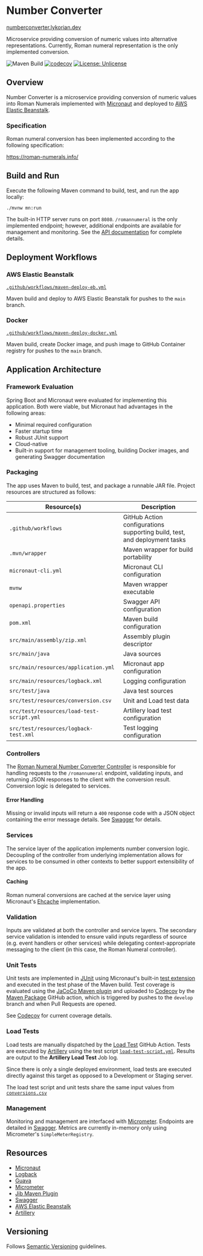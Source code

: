 # Number Converter

[numberconverter.lykorian.dev](https://numberconverter.lykorian.dev)

Microservice providing conversion of numeric values into alternative representations. Currently, Roman numeral
representation is the only implemented conversion.

![Maven Build](https://github.com/lykorian/number-converter/actions/workflows/maven-package.yml/badge.svg)
[![codecov](https://codecov.io/gh/lykorian/number-converter/branch/develop/graph/badge.svg?token=NPYB3HHIW6)](https://codecov.io/gh/lykorian/number-converter)
[![License: Unlicense](https://img.shields.io/badge/license-Unlicense-blue.svg)](http://unlicense.org/)

## Overview

Number Converter is a microservice providing conversion of numeric values into Roman Numerals implemented
with [Micronaut](https://micronaut.io/) and deployed
to [AWS Elastic Beanstalk](https://docs.aws.amazon.com/elastic-beanstalk/index.html).

### Specification

Roman numeral conversion has been implemented according to the following specification:

https://roman-numerals.info/

## Build and Run

Execute the following Maven command to build, test, and run the app locally:

`./mvnw mn:run`

The built-in HTTP server runs on port `8080`.  `/romannumeral` is the only implemented endpoint; however, additional
endpoints are available for management and monitoring. See the [API documentation](https://numberconverter.lykorian.dev)
for complete details.

## Deployment Workflows

### AWS Elastic Beanstalk

[`.github/workflows/maven-deploy-eb.yml`](.github/workflows/maven-deploy-eb.yml)

Maven build and deploy to AWS Elastic Beanstalk for pushes to the `main` branch.

### Docker

[`.github/workflows/maven-deploy-docker.yml`](.github/workflows/maven-deploy-docker.yml)

Maven build, create Docker image, and push image to GitHub Container registry for pushes to the `main` branch.

## Application Architecture

### Framework Evaluation

Spring Boot and Micronaut were evaluated for implementing this application. Both were viable, but Micronaut had
advantages in the following areas:

- Minimal required configuration
- Faster startup time
- Robust JUnit support
- Cloud-native
- Built-in support for management tooling, building Docker images, and generating Swagger documentation

### Packaging

The app uses Maven to build, test, and package a runnable JAR file. Project resources are structured as follows:

| Resource(s)  | Description |
| ------------- | ------------- |
| `.github/workflows` | GitHub Action configurations supporting build, test, and deployment tasks |
| `.mvn/wrapper` | Maven wrapper for build portability |
| `micronaut-cli.yml` | Micronaut CLI configuration |
| `mvnw` | Maven wrapper executable |
| `openapi.properties` | Swagger API configuration |
| `pom.xml` | Maven build configuration |
| `src/main/assembly/zip.xml` | Assembly plugin descriptor |
| `src/main/java` | Java sources |
| `src/main/resources/application.yml` | Micronaut app configuration |
| `src/main/resources/logback.xml` | Logging configuration |
| `src/test/java` | Java test sources |
| `src/test/resources/conversion.csv` | Unit and Load test data |
| `src/test/resources/load-test-script.yml` | Artillery load test configuration |
| `src/test/resources/logback-test.xml` | Test logging configuration |

### Controllers

The [Roman Numeral Number Converter Controller](src/main/java/dev/lykorian/numberconverter/controllers/RomanNumeralNumberConverterController.java)
is responsible for handling requests to the `/romannumeral` endpoint, validating inputs, and returning JSON responses to
the client with the conversion result. Conversion logic is delegated to services.

#### Error Handling

Missing or invalid inputs will return a `400` response code with a JSON object containing the error message details.
See [Swagger](https://numberconverter.lykorian.dev/#/number-converter/convert) for details.

### Services

The service layer of the application implements number conversion logic. Decoupling of the controller from underlying
implementation allows for services to be consumed in other contexts to better support extensibility of the app.

#### Caching

Roman numeral conversions are cached at the service layer using Micronaut's [Ehcache](https://micronaut-projects.github.io/micronaut-cache/latest/guide/index.html#ehcache) implementation.

### Validation

Inputs are validated at both the controller and service layers. The secondary service validation is intended to ensure
valid inputs regardless of source (e.g. event handlers or other services) while delegating context-appropriate messaging
to the client (in this case, the Roman Numeral controller).

### Unit Tests

Unit tests are implemented in [JUnit](https://junit.org/junit5/docs/current/user-guide/) using Micronaut's
built-in [test extension](https://micronaut-projects.github.io/micronaut-test/latest/guide/) and executed in the test
phase of the Maven build. Test coverage is evaluated using
the [JaCoCo Maven plugin](https://www.eclemma.org/jacoco/trunk/doc/maven.html) and uploaded
to [Codecov](https://app.codecov.io/gh/lykorian/number-converter) by
the [Maven Package](https://github.com/lykorian/number-converter/actions/workflows/maven-package.yml) GitHub action,
which is triggered by pushes to the `develop` branch and when Pull Requests are opened.

See [Codecov](https://app.codecov.io/gh/lykorian/number-converter) for current coverage details.

### Load Tests

Load tests are manually dispatched by
the [Load Test](https://github.com/lykorian/number-converter/actions/workflows/load-test.yml) GitHub Action. Tests are
executed by [Artillery](https://artillery.io/) using the test script [`load-test-script.yml`](src/test/resources/load-test-script.yml). Results
are output to the **Artillery Load Test** Job log.

Since there is only a single deployed environment, load tests are executed directly against this target as opposed to a
Development or Staging server.

The load test script and unit tests share the same input values
from [`conversions.csv`](src/test/resources/conversions.csv)

### Management

Monitoring and management are interfaced with [Micrometer](https://micrometer.io/). Endpoints are detailed
in [Swagger](https://numberconverter.lykorian.dev/#/management). Metrics are currently in-memory only using
Micrometer's `SimpleMeterRegistry`.

## Resources

- [Micronaut](https://micronaut.io/)
- [Logback](http://logback.qos.ch/)
- [Guava](https://guava.dev/)
- [Micrometer](https://micronaut-projects.github.io/micronaut-micrometer/latest/guide/)
- [Jib Maven Plugin](https://github.com/GoogleContainerTools/jib/tree/master/jib-maven-plugin)
- [Swagger](https://swagger.io/)
- [AWS Elastic Beanstalk](https://docs.aws.amazon.com/elastic-beanstalk/index.html)
- [Artillery](https://artillery.io/)

## Versioning

Follows [Semantic Versioning](http://semver.org/) guidelines.